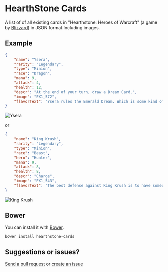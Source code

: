 # HearthStone Cards
A list of of all existing cards in "Hearthstone: Heroes of Warcraft" (a game by [Blizzard](blizzard.com)) in JSON format.Including images.

## Example

```json
{
    "name": "Ysera",
    "rarity": "Legendary",
    "type": "Minion",
    "race": "Dragon",
    "mana": 9,
    "attack": 4,
    "health": 12,
    "descr": "At the end of your turn, draw a Dream Card.",
    "image": "EX1_572",
    "flavorText": "Ysera rules the Emerald Dream. Which is some kind of green-mirror-version of the real world, or something?"
}
```

![Ysera](https://raw.github.com/nckg/Hearthstone-Cards/master/cards/EX1_572.png)

or

```json
{
    "name": "King Krush",
    "rarity": "Legendary",
    "type": "Minion",
    "race": "Beast",
    "hero": "Hunter",
    "mana": 9,
    "attack": 8,
    "health": 8,
    "descr": "Charge",
    "image": "EX1_543",
    "flavorText": "The best defense against King Krush is to have someone you don’t like standing in front of you."
}
```
![King Krush](https://raw.github.com/nckg/Hearthstone-Cards/master/cards/EX1_543.png)

## Bower
You can install it with [Bower](http://bower.io/).

    bower install hearthstone-cards

## Suggestions or issues?
[Send a pull request](https://github.com/nckg/Hearthstone-Cards/pulls) or [create an issue](https://github.com/nckg/Hearthstone-Cards/issues)

